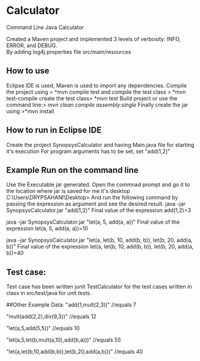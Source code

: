 # Calculator
Command Line Java Calculator

Created a Maven project and implemented 3 levels of verbosity: INFO, ERROR, and DEBUG.  
By adding log4j.properties file src/main/resources

## How to use
Eclipse IDE is used, Maven is used to import any dependencies.
Compile the project using > *mvn compile
test and compile the test class > *mvn test-compile
create the test class> *mvn test
Build project or use the command line:> *mvn clean compile assembly:single*
Finally create the jar using >*mvn install


## How to run in Eclipse IDE
Create the project SynopsysCalculator and having Main.java file for starting it's execution
For program arguments has to be set, set "add(1,2)"

## Example Run on the command line
Use the Executable jar generated.
Open the commnad prompt and go it to the location where jar is saved for me it's desktop 
C:\Users\DRYPSAHANI\Desktop>
And run the following command by passing the expression as argument and see the desired result.
java -jar SynopsysCalculator.jar "add(1,2)"
Final value of the expression add(1,2)=3

java -jar SynopsysCalculator.jar "let(a, 5, add(a, a))"
Final value of the expression let(a, 5, add(a, a))=10

java -jar SynopsysCalculator.jar "let(a, let(b, 10, add(b, b)), let(b, 20, add(a, b))"
Final value of the expression let(a, let(b, 10, add(b, b)), let(b, 20, add(a, b))=40

## Test case:
Test case has been written junit
TestCalculator for the test cases written in class in src/test/java for unit tests.

##Other Example Data:
"add(1,mult(2,3))"                    //equals 7

"mult(add(2,2),div(9,3))"             //equals 12

"let(a,5,add(5,5))"                   //equals 10

"let(a,5,let(b,mult(a,10),add(b,a)))" //equals 55

"let(a,let(b,10,add(b,b)),let(b,20,add(a,b)))"     //equals 40

